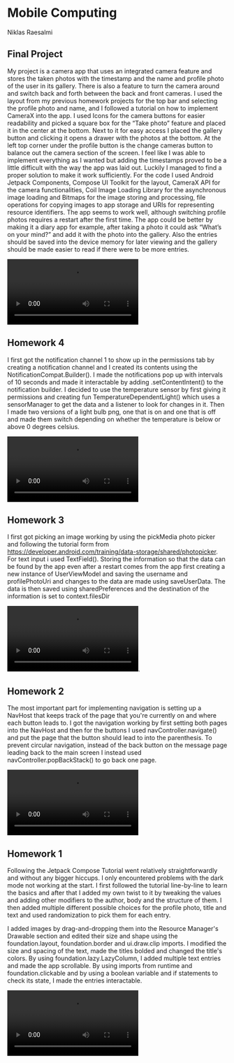 # Mobile Computing
Niklas Raesalmi

## Final Project
My project is a camera app that uses an integrated camera feature and stores the taken photos with the timestamp and the name and profile photo of the user in its gallery. There is also a feature to turn the camera around and switch back and forth between the back and front cameras. I used the layout from my previous homework projects for the top bar and selecting the profile photo and name, and I followed a tutorial on how to implement CameraX into the app. I used Icons for the camera buttons for easier readability and picked a square box for the “Take photo” feature and placed it in the center at the bottom. Next to it for easy access I placed the gallery button and clicking it opens a drawer with the photos at the bottom. At the left top corner under the profile button is the change cameras button to balance out the camera section of the screen.
I feel like I was able to implement everything as I wanted but adding the timestamps proved to be a little difficult with the way the app was laid out. Luckily I managed to find a proper solution to make it work sufficiently.
For the code I used Android Jetpack Components, Compose UI Toolkit for the layout, CameraX API for the camera functionalities, Coil Image Loading Library for the asynchronous image loading and Bitmaps for the image storing and processing, file operations for copying images to app storage and URIs for representing resource identifiers. The app seems to work well, although switching profile photos requires a restart after the first time.
The app could be better by making it a diary app for example, after taking a photo it could ask “What’s on your mind?” and add it with the photo into the gallery. Also the entries should be saved into the device memory for later viewing and the gallery should be made easier to read if there were to be more entries.

![Final project Demo](final-project/Final_project_demo_video.webm)

## Homework 4
I first got the notification channel 1 to show up in the permissions tab by creating a notification channel and I created its contents using the NotificationCompat.Builder(). I made the notifications pop up with intervals of 10 seconds and made it interactable by adding .setContentIntent() to the notification builder. I decided to use the temperature sensor by first giving it permissions and creating fun TemperatureDependentLight() which uses a sensorManager to get the data and a listener to look for changes in it. Then I made two versions of a light bulb png, one that is on and one that is off and made them switch depending on whether the temperature is below or above 0 degrees celsius. 

![Homework 4 Demo](homework-4/Homework-4-recording.webm)

## Homework 3
I first got picking an image working by using the pickMedia photo picker and following the tutorial form from https://developer.android.com/training/data-storage/shared/photopicker. For text input i used TextField(). Storing the information so that the data can be found by the app even after a restart comes from the app first creating a new instance of UserViewModel and saving the username and profilePhotoUri and changes to the data are made using saveUserData. The data is then saved using sharedPreferences and the destination of the information is set to context.filesDir

![Homework 3 Demo](homework-3/homework-3_preview.webm). 

## Homework 2
The most important part for implementing navigation is setting up a NavHost that keeps track of the page that you're currently on and where each button leads to.
I got the navigation working by first setting both pages into the NavHost and then for the buttons I used navController.navigate() and put the page that the button should lead to into the parenthesis. To prevent circular navigation, instead of the back button on the message page leading back to the main screen I instead used navController.popBackStack() to go back one page.

![Homework 2 Demo](homework-2/Screen_recording_20240128_195709.webm)

## Homework 1

Following the Jetpack Compose Tutorial went relatively straightforwardly and without any bigger hiccups. I only encountered problems with the dark mode not working at the start. I first followed the tutorial line-by-line to learn the basics and after that I added my own twist to it by tweaking the values and adding other modifiers to the author, body and the structure of them. I then added multiple different possible choices for the profile photo, title and text and used randomization to pick them for each entry.

I added images by drag-and-dropping them into the Resource Manager's Drawable section and edited their size and shape using the foundation.layout, foundation.border and ui.draw.clip imports. I modified the size and spacing of the text, made the titles bolded and changed the title's colors. By using foundation.lazy.LazyColumn, I added multiple text entries and made the app scrollable. By using imports from runtime and foundation.clickable and by using a boolean variable and if statements to check its state, I made the entries interactable.

![Homework 1 Demo](homework-1/Screen_recording_20240122_020459.webm)
